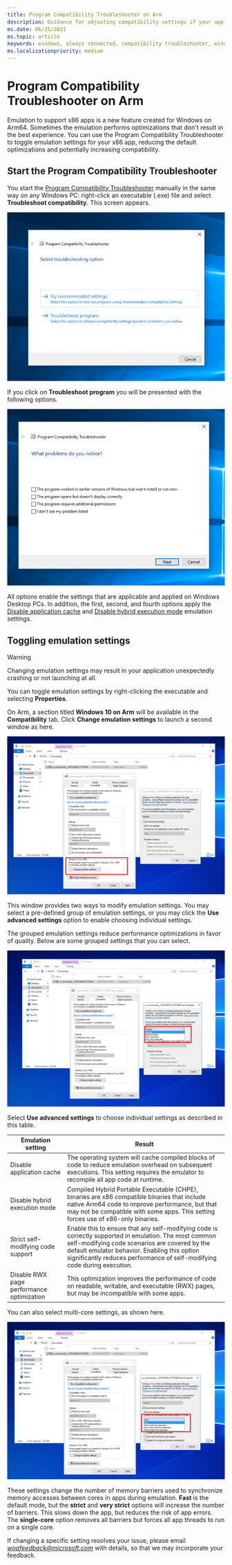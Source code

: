 ```yaml
---
title: Program Compatibility Troubleshooter on Arm
description: Guidance for adjusting compatibility settings if your app isn't working correctly on Arm
ms.date: 06/25/2021
ms.topic: article
keywords: windows, always connected, compatibility troubleshooter, windows on Arm
ms.localizationpriority: medium
---
```


# Program Compatibility Troubleshooter on Arm

Emulation to support x86 apps is a new feature created for Windows on Arm64. Sometimes the emulation performs optimizations that don't result in the best experience. You can use the Program Compatibility Troubleshooter to toggle emulation settings for your x86 app, reducing the default optimizations and potentially increasing compatibility.

## Start the Program Compatibility Troubleshooter

You start the [Program Compatibility Troubleshooter](https://support.microsoft.com/help/15078/windows-make-older-programs-compatible) manually in the same way on any Windows PC: right-click an executable (.exe) file and select **Troubleshoot compatibility**. This screen appears.

![Screenshot of the Troubleshoot compatibility options.](images/arm/Capture4.png)

If you click on **Troubleshoot program** you will be presented with the following options.

![Screenshot of the What problems do you notice options.](images/arm/Capture5.png)

All options enable the settings that are applicable and applied on Windows Desktop PCs. In addition, the first, second, and fourth options apply the [Disable application cache](#disable-app-cache) and [Disable hybrid execution mode](#disable-hybrid-exec-mode) emulation settings.

## Toggling emulation settings

> [!WARNING]
> Changing emulation settings may result in your application unexpectedly crashing or not launching at all.

You can toggle emulation settings by right-clicking the executable and selecting **Properties**.

On Arm, a section titled **Windows 10 on Arm** will be available in the **Compatibility** tab. Click **Change emulation settings** to launch a second window as here.

![Change emulation settings screenshot](images/arm/Capture.png)

This window provides two ways to modify emulation settings. You may select a pre-defined group of emulation settings, or you may click the **Use advanced settings** option to enable choosing individual settings.

The grouped emulation settings reduce performance optimizations in favor of quality. Below are some grouped settings that you can select.

![Change emulation settings screenshot2](images/arm/Capture2.png)

Select **Use advanced settings** to choose individual settings as described in this table.

| Emulation setting | Result |
| ----------------- | ----------- |
| <p id="disable-app-cache">Disable application cache</p> | The operating system will cache compiled blocks of code to reduce emulation overhead on subsequent executions. This setting requires the emulator to recompile all app code at runtime. |
| <p id="disable-hybrid-exec-mode">Disable hybrid execution mode</p> | Compiled Hybrid Portable Executable (CHPE), binaries are x86 compatible binaries that include native Arm64 code to improve performance, but that may not be compatible with some apps. This setting forces use of x86-only binaries. |
| Strict self-modifying code support | Enable this to ensure that any self-modifying code is correctly supported in emulation. The most common self-modifying code scenarios are covered by the default emulator behavior. Enabling this option significantly reduces performance of self-modifying  code during execution. |
| Disable RWX page performance optimization | This optimization improves the performance of code on readable, writable, and executable (RWX) pages, but may be incompatible with some apps. |

You can also select multi-core settings, as shown here.

![Multi-core settings screenshot](images/arm/Capture3.png)

These settings change the number of memory barriers used to synchronize memory accesses between cores in apps during emulation. **Fast** is the default mode, but the **strict** and **very strict** options will increase the number of barriers. This slows down the app, but reduces the risk of app errors. The **single-core** option removes all barriers but forces all app threads to run on a single core.

If changing a specific setting resolves your issue, please email *woafeedback@microsoft.com* with details, so that we may incorporate your feedback.
